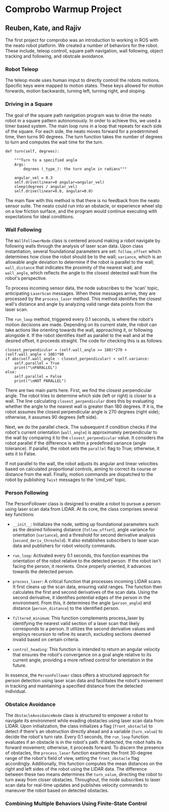 # Comprobo Warmup Project
## Reuben, Kate, and Rajiv
The first project for comprobo was an introduction to working in ROS with the neato robot platform. We created a number of behaviors for the robot. These include, teleop controll, square path navigation, wall following, object tracking and following, and obstcale avoidance.
### Robot Teleop
The teleop mode uses human imput to directly controll the robots motions. Specific keys were mapped to motion states. These keys allowed for motion forwards, motion backwards, turning left, turning right, and stoping.
### Driving in a Square
The goal of the square path navigation program was to drive the neato robot in a square pattern autonomously. In order to achieve this, we used a timer based system. The main loop runs in a loop that repeats for each side of the square. For each side, the neato moves forward for a predetrmined time, then turns 90 degrees. The turn function takes the number of degrees to turn and computes the wait time for the turn.

    def turn(self, degrees):
    
        """Turn to a specified angle
        Args:
            degrees (_type_): the turn angle in radians"""
    
        angular_vel = 0.3
        self.drive(linear=0 angular=angular_vel)
        sleep(degrees / angular_vel)
        self.drive(linear=0.0, angular=0.0)


The main flaw with this method is that there is no feedback from the neato sensor suite. The neato could run into an obstacle, or experience wheel slip on a low friction surface, and the program would continue executing with expectations for ideal conditions.
### Wall Following
The `WallFollowerNode` class is centered around making a robot navigate by following walls through the analysis of laser scan data. Upon class instantiation, several foundational parameters are set: `follow_offset` which determines how close the robot should be to the wall; `variance`, which is an allowable angle deviation to determine if the robot is parallel to the wall; `wall_distance` that indicates the proximity of the nearest wall; and `wall_angle`, which reflects the angle to the closest detected wall from the robot's perspective.

To process incoming sensor data, the node subscribes to the 'scan' topic, anticipating `LaserScan` messages. When these messages arrive, they are processed by the `process_laser` method. This method identifies the closest wall's distance and angle by analyzing valid range data points from the laser scan.

The `run_loop` method, triggered every 0.1 seconds, is where the robot's motion decisions are made. Depending on its current state, the robot can take actions like orienting towards the wall, approaching it, or following alongside it. If the robot identifies itself as parallel to the wall and at the desired offset, it proceeds straight. The code for checking this is as follows:

    closest_perpendicular = (self.wall_angle >= 180)*270 + (self.wall_angle < 180)*90
    if abs(self.wall_angle - closest_perpendicular) < self.variance:
        self.parallel = True
        print("\nPARALLEL")
    else:
        self.parallel = False
        print("\nNOT PARALLEL")

There are two main parts here. First, we find the closest perpendicular angle. The robot tries to determine which side (left or right) is closer to a wall. The line calculating `closest_perpendicular` does this by evaluating whether the angle to the nearest wall is greater than 180 degrees. If it is, the robot assumes the closest perpendicular angle is 270 degrees (right side); otherwise, it assumes 90 degrees (left side).

Next, we do the parallel check. The subsequent if condition checks if the robot's current orientation (`wall_angle`) is approximately perpendicular to the wall by comparing it to the `closest_perpendicular` value. It considers the robot parallel if the difference is within a predefined variance (angle tolerance). If parallel, the robot sets the `parallel` flag to True; otherwise, it sets it to False.

If not parallel to the wall, the robot adjusts its angular and linear velocities based on calculated proportional controls, aiming to correct its course or distance from the wall. Finally, motion commands are dispatched to the robot by publishing `Twist` messages to the 'cmd_vel' topic.
### Person Following
The PersonFollower class is designed to enable a robot to pursue a person using laser scan data from LIDAR. At its core, the class comprises several key functions:

- `__init__`: Initializes the node, setting up foundational parameters such as the desired following distance (`follow_offset`), angle variance for orientation (`variance`), and a threshold for second derivative analysis (`second_deriv_threshold`). It also establishes subscribers to laser scan data and publishers for robot velocity commands.

- `run_loop`: Activated every 0.1 seconds, this function examines the orientation of the robot relative to the detected person. If the robot isn't facing the person, it reorients. Once properly oriented, it advances towards the detected person.

- `process_laser`: A critical function that processes incoming LIDAR scans. It first cleans up the scan data, ensuring valid ranges. The function then calculates the first and second derivatives of the scan data. Using the second derivative, it identifies potential edges of the person in the environment. From this, it determines the angle (`person_angle`) and distance (`person_distance`) to the identified person.

- `filtered_minimum`: This function complements process_laser by identifying the nearest valid section of a laser scan that likely corresponds to a person. It utilizes the second derivative values and employs recursion to refine its search, excluding sections deemed invalid based on certain criteria.

- `control_heading`: This function is intended to return an angular velocity that ensures the robot's convergence on a goal angle relative to its current angle, providing a more refined control for orientation in the future.

In essence, the `PersonFollower` class offers a structured approach for person detection using laser scan data and facilitates the robot's movement in tracking and maintaining a specified distance from the detected individual.
### Obstalce Avoidance
The `ObstacleAvoidanceNode` class is structured to empower a robot to navigate its environment while evading obstacles using laser scan data from LIDAR. Upon initialization, the class initializes a flag (`front_obstacle`) to detect if there's an obstruction directly ahead and a variable (`turn_value`) to decide the robot's turn rate. Every 0.1 seconds, the `run_loop` function evaluates if an obstacle is in the robot's path. If detected, the robot halts its forward movement; otherwise, it proceeds forward. To discern the presence of obstacles, the `process_laser` function examines the front 30-degree range of the robot's field of view, setting the `front_obstacle` flag accordingly. Additionally, this function computes the mean distances on the right and left sides of the robot using the LIDAR data. The difference between these two means determines the `turn_value`, directing the robot to turn away from closer obstacles. Throughout, the node subscribes to laser scan data for real-time updates and publishes velocity commands to maneuver the robot based on detected obstacles.
### Combining Multiple Behaviors Using Finite-State Control
